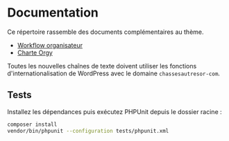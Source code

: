 # Documentation

Ce répertoire rassemble des documents complémentaires au thème.

- [Workflow organisateur](organisateur-workflow.md)
- [Charte Orgy](orgy-charte.md)

Toutes les nouvelles chaînes de texte doivent utiliser les fonctions d'internationalisation de WordPress avec le domaine `chassesautresor-com`.

## Tests

Installez les dépendances puis exécutez PHPUnit depuis le dossier racine :

```bash
composer install
vendor/bin/phpunit --configuration tests/phpunit.xml
```
